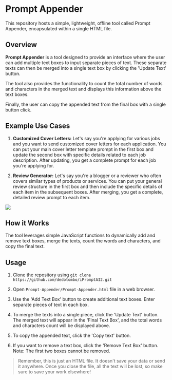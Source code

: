 # Prompt Appender

This repository hosts a simple, lightweight, offline tool called Prompt Appender, encapsulated within a single HTML file.

## Overview
**Prompt Appender** is a tool designed to provide an interface where the user can add multiple text boxes to input separate pieces of text. These separate texts can then be merged into a single text box by clicking the 'Update Text' button.

The tool also provides the functionality to count the total number of words and characters in the merged text and displays this information above the text boxes.

Finally, the user can copy the appended text from the final box with a single button click.

## Example Use Cases
1. **Customized Cover Letters:**
   Let's say you're applying for various jobs and you want to send customized cover letters for each application. You can put your main cover letter template prompt in the first box and update the second box with specific details related to each job description. After updating, you get a complete prompt for each job you're applying for.

2. **Review Generator:** Let's say you're a blogger or a reviewer who often covers similar types of products or services. You can put your general review structure in the first box and then include the specific details of each item in the subsequent boxes. After merging, you get a complete, detailed review prompt to each item.

![](../assets/Prompt-Appender.jpg)

## How it Works

The tool leverages simple JavaScript functions to dynamically add and remove text boxes, merge the texts, count the words and characters, and copy the final text.

## Usage
1. Clone the repository using `git clone https://github.com/dedotombo/iPromptAI2.git`

2. Open `Prompt-Appender/Prompt-Appender.html` file in a web browser.
3. Use the 'Add Text Box' button to create additional text boxes. Enter separate pieces of text in each box.

4. To merge the texts into a single piece, click the 'Update Text' button. The merged text will appear in the 'Final Text Box', and the total words and characters count will be displayed above.

5. To copy the appended text, click the 'Copy text' button.

6. If you want to remove a text box, click the 'Remove Text Box' button. Note: The first two boxes cannot be removed.

>  Remember, this is just an HTML file. It doesn't save your data or send it anywhere. Once you close the file, all the text will be lost, so make sure to save your work elsewhere!
